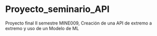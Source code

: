 # Proyecto_seminario_API
Proyecto final II semestre MINE009, Creación de una API de extremo a extremo y uso de un Modelo de ML
